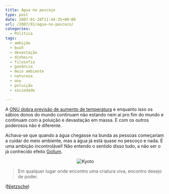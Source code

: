 ```yaml
---
title: Água no pescoço
type: post
date: 2007-01-28T11:44:35+00:00
url: /2007/01/agua-no-pescoco/
categories:
  - Política
tags:
  - ambição
  - bush
  - devastação
  - dinheiro
  - filosofia
  - ganância
  - meio ambiente
  - natureza
  - onu
  - poluição
  - sociedade

---
```

A [ONU dobra previsão de aumento de temperatura][1] e enquanto isso os sábios donos do mundo continuam não estando nem aí pro fim do mundo e continuam com a poluição e devastação em massa. E com os outros poderosos não é diferente.

Achava-se que quando a água chegasse na bunda as pessoas começariam a cuidar do meio ambiente, mas a água já está quase no pescoço e nada. É uma ambição incontrolável! Não entendo o sentido disso tudo, a não ser o já conhecido efeito [Gollum][2].

<p style="text-align:center;">
  <img src="https://i1.wp.com/tiagomadeira.com/wp-content/uploads/2007/01/kyoto.jpg?w=604" alt="Kyoto" data-recalc-dims="1" />
</p>

> Em qualquer lugar onde encontro uma criatura viva, encontro desejo de poder.

([Nietzsche][3])

 [1]: http://noticias.terra.com.br/ciencia/interna/0,,OI1374877-EI299,00.html
 [2]: http://tiagomadeira.com/2007/01/gollum-gollum/
 [3]: http://pt.wikipedia.org/wiki/Nietzsche

